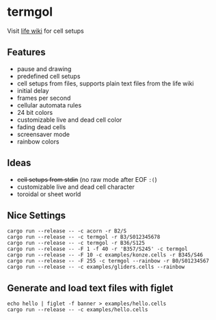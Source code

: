 # termgol

Visit [life wiki](https://conwaylife.com/) for cell setups

## Features

- pause and drawing
- predefined cell setups
- cell setups from files, supports plain text files from the life wiki
- initial delay
- frames per second
- cellular automata rules
- 24 bit colors
- customizable live and dead cell color
- fading dead cells
- screensaver mode
- rainbow colors

## Ideas

- ~~cell setups from stdin~~ (no raw mode after EOF `:(`)
- customizable live and dead cell character
- toroidal or sheet world

## Nice Settings

```
cargo run --release -- -c acorn -r B2/S
cargo run --release -- -c termgol -r B3/S012345678
cargo run --release -- -c termgol -r B36/S125
cargo run --release -- -F 1 -f 40 -r 'B357/S245' -c termgol
cargo run --release -- -F 10 -c examples/konze.cells -r B345/S46
cargo run --release -- -F 255 -c termgol --rainbow -r B0/S01234567
cargo run --release -- -c examples/gliders.cells --rainbow
```

## Generate and load text files with figlet

```
echo hello | figlet -f banner > examples/hello.cells
cargo run --release -- -c examples/hello.cells
```
